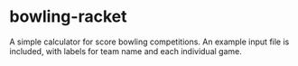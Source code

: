 # bowling-racket
A simple calculator for score bowling competitions. An example input file is included, with labels for team name and each individual game.
